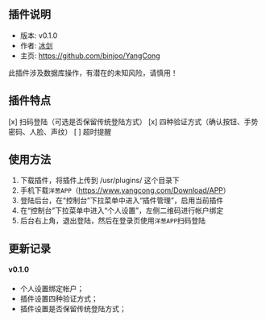 ## 插件说明 ##

 - 版本: v0.1.0
 - 作者: [冰剑](https://github.com/binjoo)
 - 主页: <https://github.com/binjoo/YangCong>

此插件涉及数据库操作，有潜在的未知风险，请慎用！

## 插件特点 ##

 [x] 扫码登陆（可选是否保留传统登陆方式）
 [x] 四种验证方式（确认按钮、手势密码、人脸、声纹）
 [ ] 超时提醒

## 使用方法 ##

 1. 下载插件，将插件上传到 /usr/plugins/ 这个目录下
 2. 手机下载`洋葱APP`（<https://www.yangcong.com/Download/APP>）
 3. 登陆后台，在“控制台”下拉菜单中进入“插件管理”，启用当前插件
 4. 在“控制台”下拉菜单中进入“个人设置”，左侧二维码进行帐户绑定
 5. 后台右上角，退出登陆，然后在登录页使用`洋葱APP`扫码登陆

## 更新记录 ##

#### v0.1.0
 - 个人设置绑定帐户；
 - 插件设置四种验证方式；
 - 插件设置是否保留传统登陆方式；